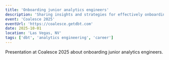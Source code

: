 ```yaml
---
title: 'Onboarding junior analytics engineers'
description: 'Sharing insights and strategies for effectively onboarding junior analytics engineers.'
event: 'Coalesce 2025'
eventUrl: 'https://coalesce.getdbt.com'
date: 2025-10-01
location: 'Las Vegas, NV'
tags: ['dbt', 'analytics engineering', 'career']
---
```


Presentation at Coalesce 2025 about onboarding junior analytics engineers.
